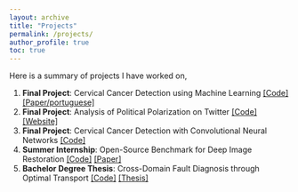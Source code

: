 ```yaml
---
layout: archive
title: "Projects"
permalink: /projects/
author_profile: true
toc: true
---
```


Here is a summary of projects I have worked on,

1. __Final Project__: Cervical Cancer Detection using Machine Learning [[Code]]() [[Paper/portuguese]](https://eventos.ufabc.edu.br/siimsps/files/id74.pdf)
2. __Final Project__: Analysis of Political Polarization on Twitter [[Code]](https://github.com/eddardd/twitter-polarization) [[Website]](https://eddardd.github.io/twitter-polarization/)
3. __Final Project__: Cervical Cancer Detection with Convolutional Neural Networks [[Code]](https://github.com/Tudyx/projet_anim)
4. __Summer Internship__: Open-Source Benchmark for Deep Image Restoration [[Code]](https://github.com/opendenoising/opendenoising-benchmark) [[Paper]](https://arxiv.org/pdf/1910.08328.pdf)
5. __Bachelor Degree Thesis__: Cross-Domain Fault Diagnosis through Optimal Transport [[Code]](https://github.com/eddardd/CrossDomainFaultDiagnosis) [[Thesis]](https://github.com/eddardd/CrossDomainFaultDiagnosis/blob/main/docs/files/thesis.pdf)
